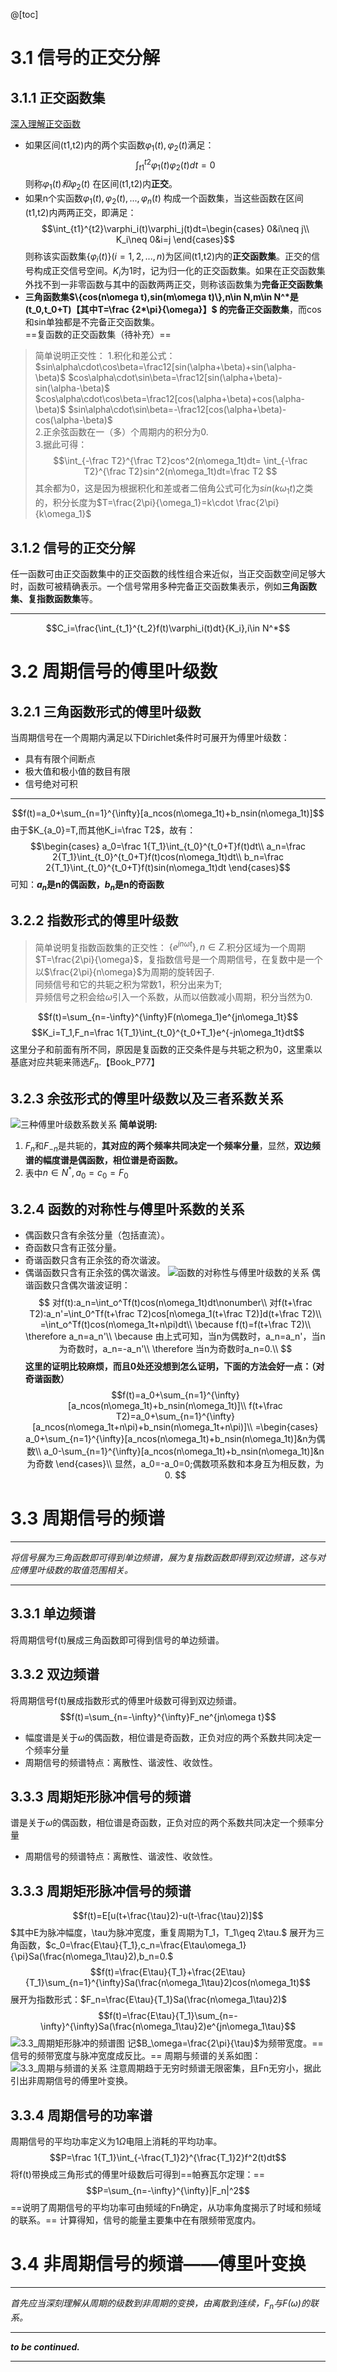 @[toc]
# 3.1 信号的正交分解
## 3.1.1 正交函数集
[<u>深入理解正交函数</u>](https://zhuanlan.zhihu.com/p/338045910)
* 如果区间(t1,t2)内的两个实函数$\varphi_1 (t),\varphi_2(t)$满足：$$\int_{t1}^{t2}\varphi_1(t)\varphi_2(t)dt=0 $$则称$\varphi_1(t)和\varphi_2(t)$ 在区间(t1,t2)内**正交**。
* 如果n个实函数$\varphi_1(t),\varphi_2(t),...,\varphi_n(t)$ 构成一个函数集，当这些函数在区间(t1,t2)内两两正交，即满足：$$\int_{t1}^{t2}\varphi_i(t)\varphi_j(t)dt=\begin{cases}
0&i\neq j\\
K_i\neq 0&i=j
\end{cases}$$ 则称该实函数集$\{\varphi_i(t)\}(i=1,2,...,n)$为区间(t1,t2)内的**正交函数集**。正交的信号构成正交信号空间。$K_i$为1时，记为归一化的正交函数集。如果在正交函数集外找不到一非零函数与其中的函数两两正交，则称该函数集为**完备正交函数集**
* **三角函数集$\{cos(n\omega t),sin(m\omega t)\},n\in N,m\in N^*是(t_0,t_0+T)【其中T=\frac {2*\pi}{\omega}】$ 的完备正交函数集**，而cos和sin单独都是不完备正交函数集。<br/>
==复函数的正交函数集（待补充）==
>简单说明正交性：
1.积化和差公式：
$sin\alpha\cdot\cos\beta=\frac12[sin(\alpha+\beta)+sin(\alpha-\beta)$
$cos\alpha\cdot\sin\beta=\frac12[sin(\alpha+\beta)-sin(\alpha-\beta)$
$cos\alpha\cdot\cos\beta=\frac12[cos(\alpha+\beta)+cos(\alpha-\beta)$
$sin\alpha\cdot\sin\beta=-\frac12[cos(\alpha+\beta)-cos(\alpha-\beta)$<br/>
>2.正余弦函数在一（多）个周期内的积分为0.<br/>
>3.据此可得：
$$\int_{-\frac T2}^{\frac T2}cos^2(n\omega_1t)dt=
\int_{-\frac T2}^{\frac T2}sin^2(n\omega_1t)dt=\frac T2 $$
>其余都为0，这是因为根据积化和差或者二倍角公式可化为$sin(k\omega_1t)$之类的，积分长度为$T=\frac{2\pi}{\omega_1}=k\cdot \frac{2\pi}{k\omega_1}$
## 3.1.2 信号的正交分解
任一函数可由正交函数集中的正交函数的线性组合来近似，当正交函数空间足够大时，函数可被精确表示。一个信号常用多种完备正交函数集表示，例如**三角函数集、复指数函数集**等。

---
$$C_i=\frac{\int_{t_1}^{t_2}f(t)\varphi_i(t)dt}{K_i},i\in N^*$$
# 3.2 周期信号的傅里叶级数
## 3.2.1 三角函数形式的傅里叶级数
当周期信号在一个周期内满足以下Dirichlet条件时可展开为傅里叶级数：
- 具有有限个间断点
- 极大值和极小值的数目有限
- 信号绝对可积
---
$$f(t)=a_0+\sum_{n=1}^{\infty}[a_ncos(n\omega_1t)+b_nsin(n\omega_1t)]$$
由于$K_{a_0}=T,而其他K_i=\frac T2$，故有：
$$\begin{cases}
a_0=\frac 1{T_1}\int_{t_0}^{t_0+T}f(t)dt\\
a_n=\frac 2{T_1}\int_{t_0}^{t_0+T}f(t)cos(n\omega_1t)dt\\
b_n=\frac 2{T_1}\int_{t_0}^{t_0+T}f(t)sin(n\omega_1t)dt
\end{cases}$$
可知：**$a_n$是n的偶函数，$b_n$是n的奇函数**
## 3.2.2 指数形式的傅里叶级数
>简单说明复指数函数集的正交性：
$\{e^{jn\omega t}\},n\in Z$.积分区域为一个周期$T=\frac{2\pi}{\omega}$，复指数信号是一个周期信号，在复数中是一个以$\frac{2\pi}{n\omega}$为周期的旋转因子.<br/>
同频信号和它的共轭之积为常数1，积分出来为T;<br/>
异频信号之积会给$\omega$引入一个系数，从而以倍数减小周期，积分当然为0.

$$f(t)=\sum_{n=-\infty}^{\infty}F(n\omega_1)e^{jn\omega_1t}$$
$$K_i=T_1,F_n=\frac 1{T_1}\int_{t_0}^{t_0+T_1}e^{-jn\omega_1t}dt$$这里分子和前面有所不同，原因是复函数的正交条件是与共轭之积为0，这里乘以基底对应共轭来筛选$F_n$.【Book_P77】
## 3.2.3 余弦形式的傅里叶级数以及三者系数关系
![三种傅里叶级数系数关系](https://img-blog.csdnimg.cn/img_convert/6f83e1520209d4a440c8ffbf08c6a8f0.jpeg "三种傅里叶级数系数关系")
**简单说明:**
1. $F_n$和$F_{-n}$是共轭的，**其对应的两个频率共同决定一个频率分量**，显然，**双边频谱的幅度谱是偶函数，相位谱是奇函数。**
2. 表中$n\in N^*,a_0=c_0=F_0$
## 3.2.4 函数的对称性与傅里叶系数的关系
- 偶函数只含有余弦分量（包括直流）。
- 奇函数只含有正弦分量。
- 奇谐函数只含有正余弦的奇次谐波。
- 偶谐函数只含有正余弦的偶次谐波。
![函数的对称性与傅里叶级数的关系](https://img-blog.csdnimg.cn/img_convert/9cf17bb0d47cf0a7287258119aaca36c.jpeg "函数的对称性与傅里叶级数的关系") 
偶谐函数只含偶次谐波证明：
$$
对f(t):a_n=\int_o^Tf(t)cos(n\omega_1t)dt\nonumber\\
对f(t+\frac T2):a_n'=\int_0^Tf(t+\frac T2)cos[n\omega_1(t+\frac T2)]d(t+\frac T2)\\
=\int_o^Tf(t)cos(n\omega_1t+n\pi)dt\\
\because f(t)=f(t+\frac T2)\\
\therefore a_n=a_n'\\
\because 由上式可知，当n为偶数时，a_n=a_n'，当n为奇数时，a_n=-a_n'\\
\therefore 当n为奇数时a_n=0.\\
$$
**这里的证明比较麻烦，而且0处还没想到怎么证明，下面的方法会好一点：（对奇谐函数）**
$$f(t)=a_0+\sum_{n=1}^{\infty}[a_ncos(n\omega_1t)+b_nsin(n\omega_1t)]\\
f(t+\frac T2)=a_0+\sum_{n=1}^{\infty}[a_ncos(n\omega_1t+n\pi)+b_nsin(n\omega_1t+n\pi)]\\
=\begin{cases}
a_0+\sum_{n=1}^{\infty}[a_ncos(n\omega_1t)+b_nsin(n\omega_1t)]&n为偶数\\
a_0-\sum_{n=1}^{\infty}[a_ncos(n\omega_1t)+b_nsin(n\omega_1t)]&n为奇数
\end{cases}\\
显然，a_0=-a_0=0;偶数项系数和本身互为相反数，为0.
$$
# 3.3 周期信号的频谱
---
*将信号展为三角函数即可得到单边频谱，展为复指数函数即得到双边频谱，这与对应傅里叶级数的取值范围相关。*

---
## 3.3.1 单边频谱
将周期信号f(t)展成三角函数即可得到信号的单边频谱。
## 3.3.2 双边频谱
将周期信号f(t)展成指数形式的傅里叶级数可得到双边频谱。
$$f(t)=\sum_{n=-\infty}^{\infty}F_ne^{jn\omega t}$$
- 幅度谱是关于$\omega$的偶函数，相位谱是奇函数，正负对应的两个系数共同决定一个频率分量
- 周期信号的频谱特点：离散性、谐波性、收敛性。
## 3.3.3 周期矩形脉冲信号的频谱
谱是关于$\omega$的偶函数，相位谱是奇函数，正负对应的两个系数共同决定一个频率分量
- 周期信号的频谱特点：离散性、谐波性、收敛性。
## 3.3.3 周期矩形脉冲信号的频谱
$$f(t)=E[u(t+\frac{\tau}2)-u(t-\frac{\tau}2)]$$$其中E为脉冲幅度，\tau为脉冲宽度，重复周期为T_1，T_1\geq 2\tau.$
展开为三角函数，$c_0=\frac{E\tau}{T_1},c_n=\frac{E\tau\omega_1}{\pi}Sa(\frac{n\omega_1\tau}2),b_n=0.$
$$f(t)=\frac{E\tau}{T_1}+\frac{2E\tau}{T_1}\sum_{n=1}^{\infty}Sa(\frac{n\omega_1\tau}2)cos(n\omega_1t)$$
展开为指数形式：$F_n=\frac{E\tau}{T_1}Sa(\frac{n\omega_1\tau}2)$
$$f(t)=\frac{E\tau}{T_1}\sum_{n=-\infty}^{\infty}Sa(\frac{n\omega_1\tau}2)e^{jn\omega_1\tau}$$
![3.3_周期矩形脉冲的频谱图](https://img-blog.csdnimg.cn/img_convert/a1bf4bbcb24767175c84e63adacbf2f8.jpeg "3.3_周期矩形脉冲的频谱图")
记$B_\omega=\frac{2\pi}{\tau}$为频带宽度。==信号的频带宽度与脉冲宽度成反比。==
周期与频谱的关系如图：
![3.3_周期与频谱的关系](https://img-blog.csdnimg.cn/img_convert/6c97a50cad5c62f1944576de924ac40f.jpeg "3.3_周期与频谱的关系")
注意周期趋于无穷时频谱无限密集，且Fn无穷小，据此引出非周期信号的傅里叶变换。
## 3.3.4 周期信号的功率谱
周期信号的平均功率定义为1$\Omega$电阻上消耗的平均功率。
$$P=\frac 1{T_1}\int_{-\frac{T_1}2}^{\frac{T_1}2}f^2(t)dt$$
将f(t)带换成三角形式的傅里叶级数后可得到==帕赛瓦尔定理：==
$$P=\sum_{n=-\infty}^{\infty}|F_n|^2$$
==说明了周期信号的平均功率可由频域的Fn确定，从功率角度揭示了时域和频域的联系。== 计算得知，信号的能量主要集中在有限频带宽度内。
# 3.4 非周期信号的频谱——傅里叶变换
---
*首先应当深刻理解从周期的级数到非周期的变换，由离散到连续，$F_n$与$F(\omega)$的联系。*

---
***to be continued.***


---